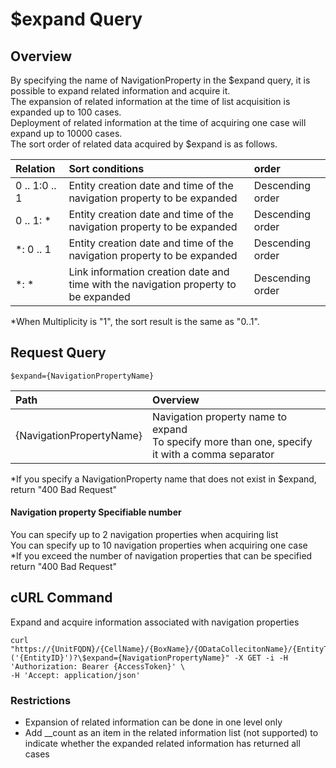 # $expand Query

## Overview

By specifying the name of NavigationProperty in the $expand query, it is possible to expand related information and acquire it.  
The expansion of related information at the time of list acquisition is expanded up to 100 cases.  
Deployment of related information at the time of acquiring one case will expand up to 10000 cases.  
The sort order of related data acquired by $expand is as follows.

|Relation|Sort conditions|order|
|:--|:--|:--|
|0 .. 1:0 .. 1|Entity creation date and time of the navigation property to be expanded|Descending order|
|0 .. 1: *|Entity creation date and time of the navigation property to be expanded|Descending order|
|*: 0 .. 1|Entity creation date and time of the navigation property to be expanded|Descending order|
|*: *|Link information creation date and time with the navigation property to be expanded|Descending order|

\*When Multiplicity is "1", the sort result is the same as "0..1".

## Request Query

```
$expand={NavigationPropertyName}
```

|Path|Overview|
|:--|:--|
|{NavigationPropertyName}|Navigation property name to expand<br>To specify more than one, specify it with a comma separator|

\*If you specify a NavigationProperty name that does not exist in $expand, return "400 Bad Request"

#### Navigation property Specifiable number

You can specify up to 2 navigation properties when acquiring list  
You can specify up to 10 navigation properties when acquiring one case  
\*If you exceed the number of navigation properties that can be specified return "400 Bad Request"

## cURL Command

Expand and acquire information associated with navigation properties

```
curl "https://{UnitFQDN}/{CellName}/{BoxName}/{ODataCollecitonName}/{EntityTypeName}
('{EntityID}')?\$expand={NavigationPropertyName}" -X GET -i -H 'Authorization: Bearer {AccessToken}' \
-H 'Accept: application/json'
```

### Restrictions

* Expansion of related information can be done in one level only
* Add \_\_count as an item in the related information list (not supported) to indicate whether the expanded related information has returned all cases

